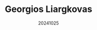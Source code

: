 ---
layout: post
title: Georgios Liargkovas
joined_date: 20240822
date: 20241025
category: members
member_category: PhD Student
id: m_gliargovas
givenname: Georgios
surname: Liargkovas
email: gliargovas@aueb.gr
web_site: https://liargkovas.com
web_log: http://liargkovas.com/blog/
github: gliargovas
linkedin: george-liargovas-796259175
twitter: gliargko
image: gliargovas.png
interests: OS Scheduling, Cloud Computing, ML for Systems
summary: >
  Georgios Liargkovas is pursuing a PhD in OS scheduling and cloud computing, with a focus on ML for Systems. 
  
  He graduated with a Bachelor's degree in Software Engineering and Data Science from the Department of Management Science and Technology at Athens University of Economics and Business.
related_posts: false
---